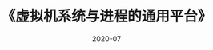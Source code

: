 ---
title: 《虚拟机系统与进程的通用平台》
page: readings
comment: 
date: 2020-07
douban: https://book.douban.com/subject/3611865/
tags: 
- 计算机
---
